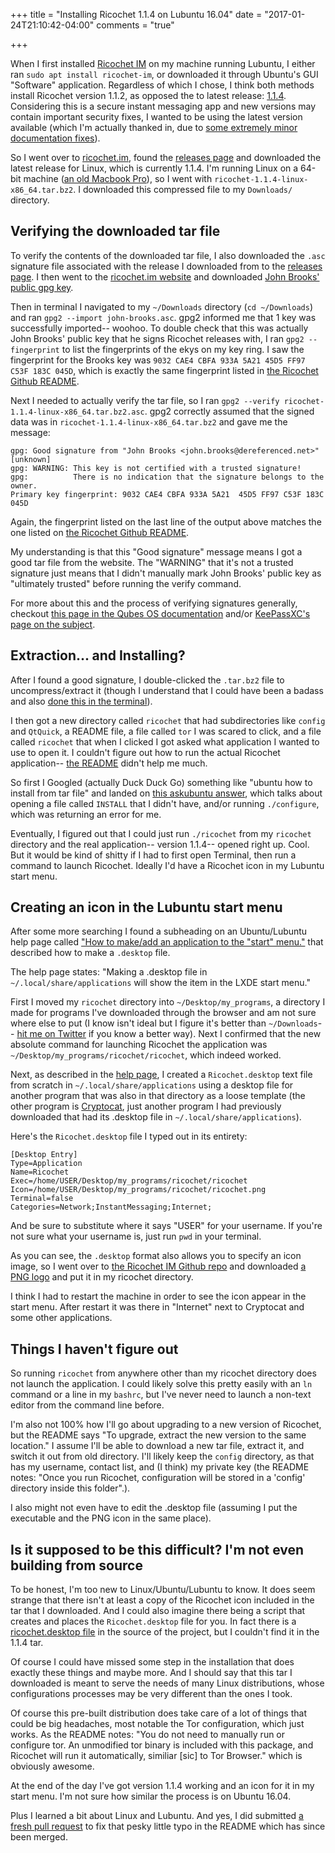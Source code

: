 +++
title = "Installing Ricochet 1.1.4 on Lubuntu 16.04"
date = "2017-01-24T21:10:42-04:00"
comments = "true"

+++

When I first installed [Ricochet IM](https://ricochet.im/) on my machine running Lubuntu, I either ran `sudo apt install ricochet-im`, or downloaded it through Ubuntu's GUI "Software" application. Regardless of which I chose, I think both methods install Ricochet version 1.1.2, as opposed the to latest release: [1.1.4](https://github.com/ricochet-im/ricochet/releases/tag/v1.1.4). Considering this is a secure instant messaging app and new versions may contain important security fixes, I wanted to be using the latest version available (which I'm actually thanked in, due to [some extremely minor documentation fixes](https://github.com/ricochet-im/ricochet/commit/fe40045cec8bed9a735c3cecbcca6ae2276d9902)). 

<!-- more --> 

So I went over to [ricochet.im](https://ricochet.im/), found the [releases page](https://ricochet.im/releases/1.1.4/) and downloaded the latest release for Linux, which is currently 1.1.4. I'm running Linux on a 64-bit machine ([an old Macbook Pro](https://sts10.github.io/blog/2016/11/07/installing-ubuntu-on-my-old-macbook-pro/)), so I went with `ricochet-1.1.4-linux-x86_64.tar.bz2`. I downloaded this compressed file to my `Downloads/` directory.

## Verifying the downloaded tar file

To verify the contents of the downloaded tar file, I also downloaded the `.asc` signature file associated with the release I downloaded from to the [releases page](https://ricochet.im/releases/1.1.4/). I then went to the [ricochet.im website](https://ricochet.im/) and downloaded [John Brooks' public gpg key](https://ricochet.im/john-brooks.asc). 

Then in terminal I navigated to my `~/Downloads` directory (`cd ~/Downloads`) and ran `gpg2 --import john-brooks.asc`. gpg2 informed me that 1 key was successfully imported-- woohoo. To double check that this was actually John Brooks' public key that he signs Ricochet releases with, I ran `gpg2 --fingerprint` to list the fingerprints of the ekys on my key ring. I saw the fingerprint for the Brooks key was `9032 CAE4 CBFA 933A 5A21 45D5 FF97 C53F 183C 045D`, which is exactly the same fingerprint listed in [the Ricochet Github README](https://github.com/ricochet-im/ricochet#downloads). 

Next I needed to actually verify the tar file, so I ran `gpg2 --verify ricochet-1.1.4-linux-x86_64.tar.bz2.asc`. gpg2 correctly assumed that the signed data was in `ricochet-1.1.4-linux-x86_64.tar.bz2` and gave me the message:

```
gpg: Good signature from "John Brooks <john.brooks@dereferenced.net>" [unknown]
gpg: WARNING: This key is not certified with a trusted signature!
gpg:          There is no indication that the signature belongs to the owner.
Primary key fingerprint: 9032 CAE4 CBFA 933A 5A21  45D5 FF97 C53F 183C 045D
```

Again, the fingerprint listed on the last line of the output above matches the one listed on [the Ricochet Github README](https://github.com/ricochet-im/ricochet#downloads).

My understanding is that this "Good signature" message means I got a good tar file from the website. The "WARNING" that it's not a trusted signature just means that I didn't manually mark John Brooks' public key as "ultimately trusted" before running the verify command. 

For more about this and the process of verifying signatures generally, checkout [this page in the Qubes OS documentation](https://www.qubes-os.org/doc/verifying-signatures/) and/or [KeePassXC's page on the subject](https://keepassxc.org/verifying-signatures).

## Extraction... and Installing?

After I found a good signature, I double-clicked the `.tar.bz2` file to uncompress/extract it (though I understand that I could have been a badass and also [done this in the terminal](https://linuxjourney.com/lesson/compressed-archives-tar)). 

I then got a new directory called `ricochet` that had subdirectories like `config` and `QtQuick`, a README file, a file called `tor` I was scared to click, and a file called `ricochet` that when I clicked I got asked what application I wanted to use to open it. I couldn't figure out how to run the actual Ricochet application-- [the README](https://github.com/ricochet-im/ricochet/blob/master/packaging/linux-static/content/README) didn't help me much.  

So first I Googled (actually Duck Duck Go) something like "ubuntu how to install from tar file" and landed on [this askubuntu answer](https://askubuntu.com/questions/25961/how-do-i-install-a-tar-gz-or-tar-bz2-file#1030), which talks about opening a file called `INSTALL` that I didn't have, and/or running `./configure`, which was returning an error for me. 

Eventually, I figured out that I could just run `./ricochet` from my `ricochet` directory and the real application-- version 1.1.4-- opened right up. Cool. But it would be kind of shitty if I had to first open Terminal, then run a command to launch Ricochet. Ideally I'd have a Ricochet icon in my Lubuntu start menu.

## Creating an icon in the Lubuntu start menu

After some more searching I found a subheading on an Ubuntu/Lubuntu help page called ["How to make/add an application to the "start" menu."](https://help.ubuntu.com/community/Lubuntu/Windows#How_to_make.2Fadd_an_application_to_the_.22start.22_menu.) that described how to make a `.desktop` file. 

The help page states: "Making a .desktop file in `~/.local/share/applications` will show the item in the LXDE start menu."

First I moved my `ricochet` directory into `~/Desktop/my_programs`, a directory I made for programs I've downloaded through the browser and am not sure where else to put (I know isn't ideal but I figure it's better than `~/Downloads`-- [hit me on Twitter](https://twitter.com/sts10) if you know a better way). Next I confirmed that the new absolute command for launching Ricochet the application was `~/Desktop/my_programs/ricochet/ricochet`, which indeed worked. 

Next, as described in the [help page](https://help.ubuntu.com/community/Lubuntu/Windows#How_to_make.2Fadd_an_application_to_the_.22start.22_menu.), I created a `Ricochet.desktop` text file from scratch in `~/.local/share/applications` using a desktop file for another program that was also in that directory as a loose template (the other program is [Cryptocat](https://crypto.cat/), just another program I had previously downloaded that had its .desktop file in `~/.local/share/applications`).

Here's the `Ricochet.desktop` file I typed out in its entirety: 

```
[Desktop Entry]
Type=Application
Name=Ricochet
Exec=/home/USER/Desktop/my_programs/ricochet/ricochet
Icon=/home/USER/Desktop/my_programs/ricochet/ricochet.png
Terminal=false
Categories=Network;InstantMessaging;Internet;
```

And be sure to substitute where it says "USER" for your username. If you're not sure what your username is, just run `pwd` in your terminal.

As you can see, the `.desktop` format also allows you to specify an icon image, so I went over to [the Ricochet IM Github repo](https://github.com/ricochet-im/ricochet) and downloaded [a PNG logo](https://github.com/ricochet-im/ricochet/blob/master/icons/ricochet.png) and put it in my ricochet directory.  

I think I had to restart the machine in order to see the icon appear in the start menu. After restart it was there in "Internet" next to Cryptocat and some other applications. 

## Things I haven't figure out

So running `ricochet` from anywhere other than my ricochet directory does not launch the application. I could likely solve this pretty easily with an `ln` command or a line in my `bashrc`, but I've never need to launch a non-text editor from the command line before. 

I'm also not 100% how I'll go about upgrading to a new version of Ricochet, but the README says "To upgrade, extract the new version to the same location." I assume I'll be able to download a new tar file, extract it, and switch it out from old directory. I'll likely keep the `config` directory, as that has my username, contact list, and (I think) my private key (the README notes: "Once you run Ricochet, configuration will be stored in a 'config' directory inside this folder".). 

I also might not even have to edit the .desktop file (assuming I put the executable and the PNG icon in the same place). 

## Is it supposed to be this difficult? I'm not even building from source

To be honest, I'm too new to Linux/Ubuntu/Lubuntu to know. It does seem strange that there isn't at least a copy of the Ricochet icon included in the tar that I downloaded. And I could also imagine there being a script that creates and places the `Ricochet.desktop` file for you. In fact there is a [ricochet.desktop file](https://github.com/ricochet-im/ricochet/blob/master/src/ricochet.desktop) in the source of the project, but I couldn't find it in the 1.1.4 tar.

Of course I could have missed some step in the installation that does exactly these things and maybe more. And I should say that this tar I downloaded is meant to serve the needs of many Linux distributions, whose configurations processes may be very different than the ones I took. 

Of course this pre-built distribution does take care of a lot of things that could be big headaches, most notable the Tor configuration, which just works. As the README notes: "You do not need to manually run or configure tor. An unmodified tor binary is included with this package, and Ricochet will run it automatically, similiar [sic] to Tor Browser." which is obviously awesome.

At the end of the day I've got version 1.1.4 working and an icon for it in my start menu. I'm not sure how similar the process is on Ubuntu 16.04. 

Plus I learned a bit about Linux and Lubuntu. And yes, I did submitted [a fresh pull request](https://github.com/ricochet-im/ricochet/pull/521) to fix that pesky little typo in the README which has since been merged.

